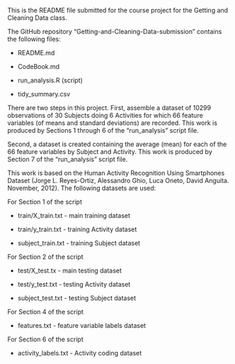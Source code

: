 This is the README file submitted for the course project for the Getting
and Cleaning Data class.

The GitHub repository “Getting-and-Cleaning-Data-submission” contains
the following files:

  - README.md
  
  - CodeBook.md
  
  - run_analysis.R (script)
  
  - tidy_summary.csv

There are two steps in this project. First, assemble a dataset of 10299
observations of 30 Subjects doing 6 Activities for which 66 feature
variables (of means and standard deviations) are recorded. This work is
produced by Sections 1 through 6 of the “run_analysis” script file.

Second, a dataset is created containing the average (mean) for each of
the 66 feature variables by Subject and Activity. This work is produced
by Section 7 of the “run_analysis” script file.

This work is based on the Human Activity Recognition Using Smartphones
Dataset (Jorge L. Reyes-Ortiz, Alessandro Ghio, Luca Oneto, David
Anguita. November, 2012). The following datasets are used:

For Section 1 of the script

  - train/X_train.txt - main training dataset
  
  - train/y_train.txt - training Activity dataset
  
  - subject_train.txt - training Subject dataset

For Section 2 of the script

  - test/X_test.tx - main testing dataset
  
  - test/y_test.txt - testing Activity dataset
  
  - subject_test.txt - testing Subject dataset

For Section 4 of the script

  - features.txt - feature variable labels dataset

For Section 6 of the script

  - activity_labels.txt - Activity coding dataset
